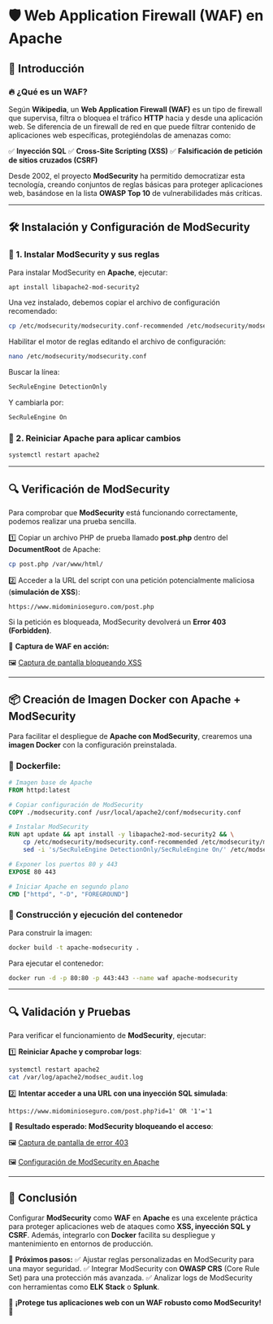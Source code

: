 # 🛡️ Web Application Firewall (WAF) en Apache

## 📌 Introducción

### 🔥 ¿Qué es un WAF?
Según **Wikipedia**, un **Web Application Firewall (WAF)** es un tipo de firewall que supervisa, filtra o bloquea el tráfico **HTTP** hacia y desde una aplicación web. Se diferencia de un firewall de red en que puede filtrar contenido de aplicaciones web específicas, protegiéndolas de amenazas como:

✅ **Inyección SQL**
✅ **Cross-Site Scripting (XSS)**
✅ **Falsificación de petición de sitios cruzados (CSRF)**

Desde 2002, el proyecto **ModSecurity** ha permitido democratizar esta tecnología, creando conjuntos de reglas básicas para proteger aplicaciones web, basándose en la lista **OWASP Top 10** de vulnerabilidades más críticas.

---

## 🛠️ Instalación y Configuración de ModSecurity

### 🔹 1. Instalar ModSecurity y sus reglas
Para instalar ModSecurity en **Apache**, ejecutar:
```bash
apt install libapache2-mod-security2
```

Una vez instalado, debemos copiar el archivo de configuración recomendado:
```bash
cp /etc/modsecurity/modsecurity.conf-recommended /etc/modsecurity/modsecurity.conf
```

Habilitar el motor de reglas editando el archivo de configuración:
```bash
nano /etc/modsecurity/modsecurity.conf
```
Buscar la línea:
```apache
SecRuleEngine DetectionOnly
```
Y cambiarla por:
```apache
SecRuleEngine On
```

### 🔹 2. Reiniciar Apache para aplicar cambios
```bash
systemctl restart apache2
```

---

## 🔍 Verificación de ModSecurity

Para comprobar que **ModSecurity** está funcionando correctamente, podemos realizar una prueba sencilla.

1️⃣ Copiar un archivo PHP de prueba llamado **post.php** dentro del **DocumentRoot** de Apache:
```bash
cp post.php /var/www/html/
```

2️⃣ Acceder a la URL del script con una petición potencialmente maliciosa (**simulación de XSS**):
```
https://www.midominioseguro.com/post.php
```

Si la petición es bloqueada, ModSecurity devolverá un **Error 403 (Forbidden)**.

📸 **Captura de WAF en acción:**

🖼️ [Captura de pantalla bloqueando XSS](/mnt/data/Captura%20de%20pantalla%20a%202025-02-24%2020-57-49.png)

---

## 📦 Creación de Imagen Docker con Apache + ModSecurity

Para facilitar el despliegue de **Apache con ModSecurity**, crearemos una **imagen Docker** con la configuración preinstalada.

### 📌 **Dockerfile:**
```dockerfile
# Imagen base de Apache
FROM httpd:latest

# Copiar configuración de ModSecurity
COPY ./modsecurity.conf /usr/local/apache2/conf/modsecurity.conf

# Instalar ModSecurity
RUN apt update && apt install -y libapache2-mod-security2 && \
    cp /etc/modsecurity/modsecurity.conf-recommended /etc/modsecurity/modsecurity.conf && \
    sed -i 's/SecRuleEngine DetectionOnly/SecRuleEngine On/' /etc/modsecurity/modsecurity.conf

# Exponer los puertos 80 y 443
EXPOSE 80 443

# Iniciar Apache en segundo plano
CMD ["httpd", "-D", "FOREGROUND"]
```

### 🚀 Construcción y ejecución del contenedor
Para construir la imagen:
```bash
docker build -t apache-modsecurity .
```
Para ejecutar el contenedor:
```bash
docker run -d -p 80:80 -p 443:443 --name waf apache-modsecurity
```

---

## 🔍 Validación y Pruebas

Para verificar el funcionamiento de **ModSecurity**, ejecutar:

1️⃣ **Reiniciar Apache y comprobar logs**:
```bash
systemctl restart apache2
cat /var/log/apache2/modsec_audit.log
```

2️⃣ **Intentar acceder a una URL con una inyección SQL simulada**:
```
https://www.midominioseguro.com/post.php?id=1' OR '1'='1
```
📸 **Resultado esperado: ModSecurity bloqueando el acceso**:

🖼️ [Captura de pantalla de error 403](/mnt/data/Captura%20de%20pantalla%20a%202025-02-24%2021-26-59.png)

🖼️ [Configuración de ModSecurity en Apache](/mnt/data/Captura%20de%20pantalla%20a%202025-02-24%2021-27-35.png)

---

## 🎯 Conclusión

Configurar **ModSecurity** como **WAF** en **Apache** es una excelente práctica para proteger aplicaciones web de ataques como **XSS, inyección SQL y CSRF**. Además, integrarlo con **Docker** facilita su despliegue y mantenimiento en entornos de producción.

🔹 **Próximos pasos:**
✅ Ajustar reglas personalizadas en ModSecurity para una mayor seguridad.
✅ Integrar ModSecurity con **OWASP CRS** (Core Rule Set) para una protección más avanzada.
✅ Analizar logs de ModSecurity con herramientas como **ELK Stack** o **Splunk**.

🚀 **¡Protege tus aplicaciones web con un WAF robusto como ModSecurity!** 🔐

